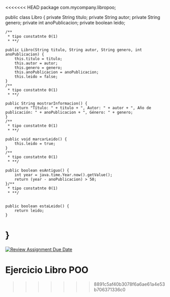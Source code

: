<<<<<<< HEAD
package com.mycompany.libropoo;

public class Libro {
    private String titulo;
    private String autor;
    private String genero;
    private int anoPublicacion;
    private boolean leido;

    /**
     * tipo constatnte 0(1)
     * **/

    public Libro(String titulo, String autor, String genero, int anoPublicacion) {
        this.titulo = titulo;
        this.autor = autor;
        this.genero = genero;
        this.anoPublicacion = anoPublicacion;
        this.leido = false;
    }
    /**
     * tipo constatnte 0(1)
     * **/

    public String mostrarInformacion() {
        return "Título: " + titulo + ", Autor: " + autor + ", Año de publicación: " + anoPublicacion + ", Género: " + genero;
    }
    /**
     * tipo constatnte 0(1)
     * **/

    public void marcarLeido() {
        this.leido = true;
    }
    /**
     * tipo constatnte 0(1)
     * **/

    public boolean esAntiguo() {
        int year = java.time.Year.now().getValue();
        return (year - anoPublicacion) > 50;
    }/**
     * tipo constatnte 0(1)
     * **/


    public boolean estaLeido() {
        return leido;
    }
}
=======
[![Review Assignment Due Date](https://classroom.github.com/assets/deadline-readme-button-24ddc0f5d75046c5622901739e7c5dd533143b0c8e959d652212380cedb1ea36.svg)](https://classroom.github.com/a/pHiJEOhH)
# Ejercicio Libro POO
>>>>>>> 8891c5af40b3078f6a6ae61a4e53b706371336c0
